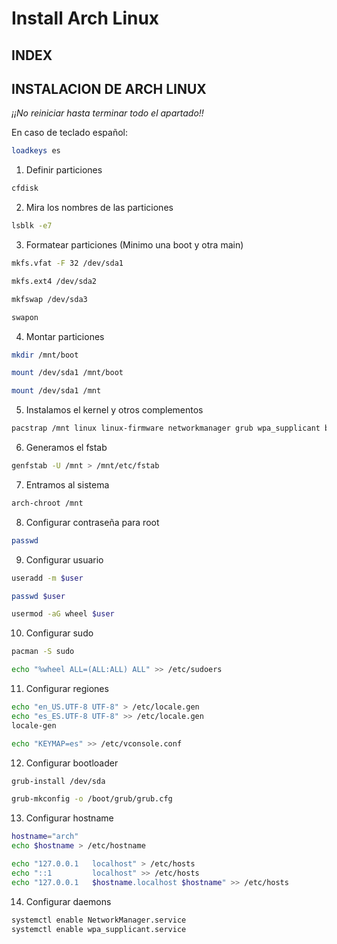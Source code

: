 # Install Arch Linux

## INDEX

## INSTALACION DE ARCH LINUX

*¡¡No reiniciar hasta terminar todo el apartado!!*

En caso de teclado español:

```bash
loadkeys es
```

1. Definir particiones

```bash
cfdisk
```

2. Mira los nombres de las particiones

```bash
lsblk -e7
```

3. Formatear particiones (Minimo una boot y otra main)

```bash
mkfs.vfat -F 32 /dev/sda1

mkfs.ext4 /dev/sda2

mkfswap /dev/sda3

swapon
```

4. Montar particiones


```bash
mkdir /mnt/boot

mount /dev/sda1 /mnt/boot

mount /dev/sda1 /mnt
```

5. Instalamos el kernel y otros complementos

```bash
pacstrap /mnt linux linux-firmware networkmanager grub wpa_supplicant base base-devel
```

6. Generamos el fstab

```bash
genfstab -U /mnt > /mnt/etc/fstab
```

7. Entramos al sistema

```bash
arch-chroot /mnt
```

8. Configurar contraseña para root

```bash
passwd
```

9. Configurar usuario

```bash
useradd -m $user

passwd $user

usermod -aG wheel $user
```

10. Configurar sudo

```bash
pacman -S sudo
```

```bash
echo "%wheel ALL=(ALL:ALL) ALL" >> /etc/sudoers
```

11. Configurar regiones

```bash
echo "en_US.UTF-8 UTF-8" > /etc/locale.gen
echo "es_ES.UTF-8 UTF-8" >> /etc/locale.gen
locale-gen
```

```bash
echo "KEYMAP=es" >> /etc/vconsole.conf
```

12. Configurar bootloader


```bash
grub-install /dev/sda

grub-mkconfig -o /boot/grub/grub.cfg
```

13. Configurar hostname

```bash
hostname="arch"
echo $hostname > /etc/hostname

echo "127.0.0.1   localhost" > /etc/hosts
echo "::1         localhost" >> /etc/hosts
echo "127.0.0.1   $hostname.localhost $hostname" >> /etc/hosts
```

14. Configurar daemons

```bash
systemctl enable NetworkManager.service
systemctl enable wpa_supplicant.service
```
